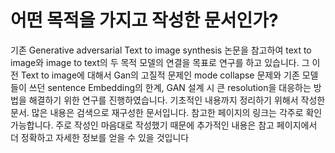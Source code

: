# 어떤 목적을 가지고 작성한 문서인가? 

기존 Generative adversarial Text to image synthesis 논문을 참고하여 text to image와 image to text의 두 목적 모델의 연결을 목표로 연구를 하고 있습니다. 그 이전 Text to image에 대해서 Gan의 고질적 문제인 mode collapse 문제와 기존 모델들이 쓰던 sentence Embedding의 한계, GAN 설계 시 큰 resolution을 대응하는 방법을 해결하기 위한 연구를 진행하였습니다. 기초적인 내용까지 정리하기 위해서 작성한 문서. 많은 내용은 검색으로 재구성한 문서입니다. 참고한 페이지의 링크는 각주로 확인 가능합니다. 주로 작성인 마음대로 작성했기 때문에 추가적인 내용은 참고 페이지에서 더 정확하고 자세한 정보를 얻을 수 있을 것입니다

